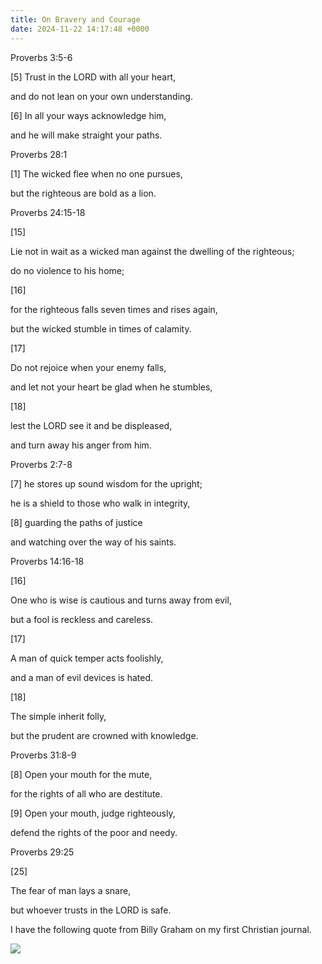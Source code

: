 ```yaml
---
title: On Bravery and Courage
date: 2024-11-22 14:17:48 +0000
---
```


Proverbs 3:5-6

[5] Trust in the LORD with all your heart,

and do not lean on your own understanding. 

[6] In all your ways acknowledge him,

and he will make straight your paths.

Proverbs 28:1

[1] The wicked flee when no one pursues,

but the righteous are bold as a lion.

Proverbs 24:15-18

[15] 

Lie not in wait as a wicked man against the dwelling of the righteous;

do no violence to his home; 

[16] 

for the righteous falls seven times and rises again,

but the wicked stumble in times of calamity.

[17] 

Do not rejoice when your enemy falls,

and let not your heart be glad when he stumbles, 

[18] 

lest the LORD see it and be displeased,

and turn away his anger from him.

Proverbs 2:7-8

[7] he stores up sound wisdom for the upright;

he is a shield to those who walk in integrity, 

[8] guarding the paths of justice

and watching over the way of his saints.

Proverbs 14:16-18

[16] 

One who is wise is cautious and turns away from evil,

but a fool is reckless and careless. 

[17] 

A man of quick temper acts foolishly,

and a man of evil devices is hated. 

[18] 

The simple inherit folly,

but the prudent are crowned with knowledge.

Proverbs 31:8-9

[8] Open your mouth for the mute,

for the rights of all who are destitute. 

[9] Open your mouth, judge righteously,

defend the rights of the poor and needy.

Proverbs 29:25

[25] 

The fear of man lays a snare,

but whoever trusts in the LORD is safe.

I have the following quote from Billy Graham on my first Christian journal.

![](/5e58bfbe8f1f5600a4d7e0cf760b8372.jpeg)